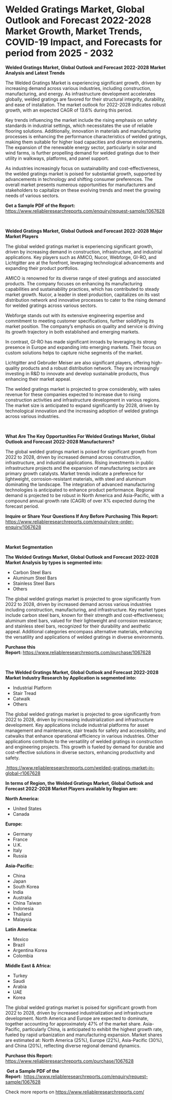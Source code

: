 <p><h1>Welded Gratings Market, Global Outlook and Forecast 2022-2028 Market Growth, Market Trends, COVID-19 Impact, and Forecasts for period from 2025 - 2032</h1></p><p><strong>Welded Gratings Market, Global Outlook and Forecast 2022-2028 Market Analysis and Latest Trends</strong></p>
<p><p>The Welded Gratings Market is experiencing significant growth, driven by increasing demand across various industries, including construction, manufacturing, and energy. As infrastructure development accelerates globally, welded gratings are favored for their structural integrity, durability, and ease of installation. The market outlook for 2022-2028 indicates robust growth, with an expected CAGR of 13.6% during this period. </p><p>Key trends influencing the market include the rising emphasis on safety standards in industrial settings, which necessitates the use of reliable flooring solutions. Additionally, innovation in materials and manufacturing processes is enhancing the performance characteristics of welded gratings, making them suitable for higher load capacities and diverse environments. The expansion of the renewable energy sector, particularly in solar and wind farms, is further propelling demand for welded gratings due to their utility in walkways, platforms, and panel support. </p><p>As industries increasingly focus on sustainability and cost-effectiveness, the welded gratings market is poised for substantial growth, supported by advancements in technology and shifting consumer preferences. The overall market presents numerous opportunities for manufacturers and stakeholders to capitalize on these evolving trends and meet the growing needs of various sectors.</p></p>
<p><strong>Get a Sample PDF of the Report:&nbsp;</strong> <a href="https://www.reliableresearchreports.com/enquiry/request-sample/1067628?utm_campaign=3007&utm_medium=2&utm_source=Github&utm_content=ia&utm_term=21032025&utm_id=welded-gratings-market-global-outlook-and-forecast-2022-2028">https://www.reliableresearchreports.com/enquiry/request-sample/1067628</a></p>
<p>&nbsp;</p>
<p><strong>Welded Gratings Market, Global Outlook and Forecast 2022-2028 Major Market Players</strong></p>
<p><p>The global welded gratings market is experiencing significant growth, driven by increasing demand in construction, infrastructure, and industrial applications. Key players such as AMICO, Nucor, Webforge, GI-RO, and Lichtgitter are at the forefront, leveraging technological advancements and expanding their product portfolios.</p><p>AMICO is renowned for its diverse range of steel gratings and associated products. The company focuses on enhancing its manufacturing capabilities and sustainability practices, which has contributed to steady market growth. Nucor, a leader in steel production, capitalizes on its vast distribution network and innovative processes to cater to the rising demand for welded gratings across various sectors.</p><p>Webforge stands out with its extensive engineering expertise and commitment to meeting customer specifications, further solidifying its market position. The company’s emphasis on quality and service is driving its growth trajectory in both established and emerging markets.</p><p>In contrast, GI-RO has made significant inroads by leveraging its strong presence in Europe and expanding into emerging markets. Their focus on custom solutions helps to capture niche segments of the market.</p><p>Lichtgitter and Gebruder Meiser are also significant players, offering high-quality products and a robust distribution network. They are increasingly investing in R&D to innovate and develop sustainable products, thus enhancing their market appeal.</p><p>The welded gratings market is projected to grow considerably, with sales revenue for these companies expected to increase due to rising construction activities and infrastructure development in various regions. The market size is anticipated to expand significantly by 2028, driven by technological innovation and the increasing adoption of welded gratings across various industries.</p></p>
<p>&nbsp;</p>
<p><strong>What Are The Key Opportunities For Welded Gratings Market, Global Outlook and Forecast 2022-2028 Manufacturers?</strong></p>
<p><p>The global welded gratings market is poised for significant growth from 2022 to 2028, driven by increased demand across construction, infrastructure, and industrial applications. Rising investments in public infrastructure projects and the expansion of manufacturing sectors are primary growth catalysts. Market trends indicate a preference for lightweight, corrosion-resistant materials, with steel and aluminum dominating the landscape. The integration of advanced manufacturing technologies is anticipated to enhance product performance. Regional demand is projected to be robust in North America and Asia-Pacific, with a compound annual growth rate (CAGR) of over X% expected during the forecast period.</p></p>
<p><strong>Inquire or Share Your Questions If Any Before Purchasing This Report:</strong> <a href="https://www.reliableresearchreports.com/enquiry/pre-order-enquiry/1067628?utm_campaign=3007&utm_medium=2&utm_source=Github&utm_content=ia&utm_term=21032025&utm_id=welded-gratings-market-global-outlook-and-forecast-2022-2028">https://www.reliableresearchreports.com/enquiry/pre-order-enquiry/1067628</a></p>
<p>&nbsp;</p>
<p><strong>Market Segmentation</strong></p>
<p><strong>The Welded Gratings Market, Global Outlook and Forecast 2022-2028 Market Analysis by types is segmented into:</strong></p>
<p><ul><li>Carbon Steel Bars</li><li>Aluminum Steel Bars</li><li>Stainless Steel Bars</li><li>Others</li></ul></p>
<p><p>The global welded gratings market is projected to grow significantly from 2022 to 2028, driven by increased demand across various industries including construction, manufacturing, and infrastructure. Key market types include carbon steel bars, known for their strength and cost-effectiveness; aluminum steel bars, valued for their lightweight and corrosion resistance; and stainless steel bars, recognized for their durability and aesthetic appeal. Additional categories encompass alternative materials, enhancing the versatility and applications of welded gratings in diverse environments.</p></p>
<p><strong>Purchase this Report:&nbsp;</strong><a href="https://www.reliableresearchreports.com/purchase/1067628?utm_campaign=3007&utm_medium=2&utm_source=Github&utm_content=ia&utm_term=21032025&utm_id=welded-gratings-market-global-outlook-and-forecast-2022-2028">https://www.reliableresearchreports.com/purchase/1067628</a></p>
<p>&nbsp;</p>
<p><strong>The Welded Gratings Market, Global Outlook and Forecast 2022-2028 Market Industry Research by Application is segmented into:</strong></p>
<p><ul><li>Industrial Platform</li><li>Stair Tread</li><li>Catwalk</li><li>Others</li></ul></p>
<p><p>The global welded gratings market is projected to grow significantly from 2022 to 2028, driven by increasing industrialization and infrastructure development. Key applications include industrial platforms for asset management and maintenance, stair treads for safety and accessibility, and catwalks that enhance operational efficiency in various industries. Other applications contribute to the versatility of welded gratings in construction and engineering projects. This growth is fueled by demand for durable and cost-effective solutions in diverse sectors, enhancing productivity and safety.</p></p>
<p><a href="https://www.reliableresearchreports.com/welded-gratings-market-in-global-r1067628?utm_campaign=3007&utm_medium=2&utm_source=Github&utm_content=ia&utm_term=21032025&utm_id=welded-gratings-market-global-outlook-and-forecast-2022-2028">&nbsp;https://www.reliableresearchreports.com/welded-gratings-market-in-global-r1067628</a></p>
<p><strong>In terms of Region, the Welded Gratings Market, Global Outlook and Forecast 2022-2028 Market Players available by Region are:</strong></p>
<p>
    <p> <strong> North America: </strong>
        <ul>
            <li>United States</li>
            <li>Canada</li>
        </ul>
        </p> 
    <p> <strong> Europe: </strong>
        <ul>
            <li>Germany</li>
            <li>France</li>
            <li>U.K.</li>
            <li>Italy</li>
            <li>Russia</li>
        </ul>
        </p> 
    <p> <strong> Asia-Pacific: </strong>
        <ul>
            <li>China</li>
            <li>Japan</li>
            <li>South Korea</li>
            <li>India</li>
            <li>Australia</li>
            <li>China Taiwan</li>
            <li>Indonesia</li>
            <li>Thailand</li>
            <li>Malaysia</li>
        </ul>
        </p> 
    <p> <strong> Latin America: </strong>
        <ul>
            <li>Mexico</li>
            <li>Brazil</li>
            <li>Argentina Korea</li>
            <li>Colombia</li>
        </ul>
        </p> 
    <p> <strong> Middle East & Africa: </strong>
        <ul>
            <li>Turkey</li>
            <li>Saudi</li>
            <li>Arabia</li>
            <li>UAE</li>
            <li>Korea</li>
        </ul>
    </p>
    </p>
<p><p>The global welded gratings market is poised for significant growth from 2022 to 2028, driven by increased industrialization and infrastructure development. North America and Europe are expected to dominate, together accounting for approximately 47% of the market share. Asia-Pacific, particularly China, is anticipated to exhibit the highest growth rate, fueled by rapid urbanization and manufacturing expansion. Market shares are estimated at: North America (25%), Europe (22%), Asia-Pacific (30%), and China (20%), reflecting diverse regional demand dynamics.</p></p>
<p><strong>Purchase this Report: </strong><a href="https://www.reliableresearchreports.com/purchase/1067628?utm_campaign=3007&utm_medium=2&utm_source=Github&utm_content=ia&utm_term=21032025&utm_id=welded-gratings-market-global-outlook-and-forecast-2022-2028">https://www.reliableresearchreports.com/purchase/1067628</a></p>
<p>&nbsp;<strong>Get a Sample PDF of the Report:&nbsp;&nbsp;</strong><a href="https://www.reliableresearchreports.com/enquiry/request-sample/1067628?utm_campaign=3007&utm_medium=2&utm_source=Github&utm_content=ia&utm_term=21032025&utm_id=welded-gratings-market-global-outlook-and-forecast-2022-2028">https://www.reliableresearchreports.com/enquiry/request-sample/1067628</a></p>
<p><strong></strong></p>
<p>Check more reports on <a href="https://www.reliableresearchreports.com/?utm_campaign=3007&utm_medium=2&utm_source=Github&utm_content=ia&utm_term=21032025&utm_id=welded-gratings-market-global-outlook-and-forecast-2022-2028">https://www.reliableresearchreports.com/</a></p>